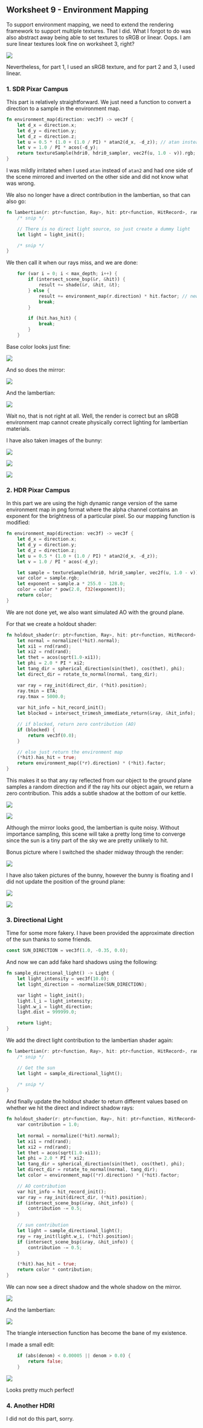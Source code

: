 
## Worksheet 9 - Environment Mapping

To support environment mapping, we need to extend the rendering framework to support multiple textures. That I did. What I forgot to do was also abstract away being able to set textures to sRGB or linear. Oops. I am sure linear textures look fine on worksheet 3, right?

![](./img/w3_e4_linear_texture.png)

Nevertheless, for part 1, I used an sRGB texture, and for part 2 and 3, I used linear. 

### 1. SDR Pixar Campus

This part is relatively straightforward. We just need a function to convert a direction to a sample in the environment map.

```rs
fn environment_map(direction: vec3f) -> vec3f {
    let d_x = direction.x;
    let d_y = direction.y;
    let d_z = direction.z;
    let u = 0.5 * (1.0 + (1.0 / PI) * atan2(d_x, -d_z)); // atan instead of atan2 breaks this
    let v = 1.0 / PI * acos(-d_y);
    return textureSample(hdri0, hdri0_sampler, vec2f(u, 1.0 - v)).rgb;
}
```

I was mildly irritated when I used `atan` instead of `atan2` and had one side of the scene mirrored and inverted on the other side and did not know what was wrong.

We also no longer have a direct contribution in the lambertian, so that can also go:

```rs
fn lambertian(r: ptr<function, Ray>, hit: ptr<function, HitRecord>, rand: ptr<function, u32>) -> vec3f {
    /* snip */

    // There is no direct light source, so just create a dummy light
    let light = light_init();

    /* snip */
}
```

We then call it when our rays miss, and we are done:

```rs
    for (var i = 0; i < max_depth; i++) {
        if (intersect_scene_bsp(&r, &hit)) {
            result += shade(&r, &hit, &t);
        } else {
            result += environment_map(r.direction) * hit.factor; // new
            break;
        }

        if (hit.has_hit) {
            break;
        }
    }
```

Base color looks just fine:

![](./img/w9_e1_teapot_basecolor.png)

And so does the mirror:

![](./img/w9_e1_teapot_mirror.png)

And the lambertian:

![](./img/w9_e1_teapot_diffuse.png)

Wait no, that is not right at all. Well, the render is correct but an sRGB environment map cannot create physically correct lighting for lambertian materials.

I have also taken images of the bunny:

![](./img/w9_e1_bunny_basecolor.png)

![](./img/w9_e1_bunny_mirror.png)

![](./img/w9_e1_bunny_diffuse.png)

### 2. HDR Pixar Campus

In this part we are using the high dynamic range version of the same environment map in png format where the alpha channel contains an exponent for the brightness of a particular pixel. So our mapping function is modified:

```rs
fn environment_map(direction: vec3f) -> vec3f {
    let d_x = direction.x;
    let d_y = direction.y;
    let d_z = direction.z;
    let u = 0.5 * (1.0 + (1.0 / PI) * atan2(d_x, -d_z));
    let v = 1.0 / PI * acos(-d_y);

    let sample = textureSample(hdri0, hdri0_sampler, vec2f(u, 1.0 - v));
    var color = sample.rgb;
    let exponent = sample.a * 255.0 - 128.0;
    color = color * pow(2.0, f32(exponent));
    return color;
}
```

We are not done yet, we also want simulated AO with the ground plane.

For that we create a holdout shader:

```rs
fn holdout_shader(r: ptr<function, Ray>, hit: ptr<function, HitRecord>, rand: ptr<function, u32>) -> vec3f {
    let normal = normalize((*hit).normal);
    let xi1 = rnd(rand);
    let xi2 = rnd(rand);
    let thet = acos(sqrt(1.0-xi1));
    let phi = 2.0 * PI * xi2;
    let tang_dir = spherical_direction(sin(thet), cos(thet), phi);
    let direct_dir = rotate_to_normal(normal, tang_dir);

    var ray = ray_init(direct_dir, (*hit).position);
    ray.tmin = ETA;
    ray.tmax = 5000.0;
    
    var hit_info = hit_record_init();
    let blocked = intersect_trimesh_immediate_return(&ray, &hit_info);

    // if blocked, return zero contribution (AO)
    if (blocked) {
        return vec3f(0.0);
    }

    // else just return the environment map
    (*hit).has_hit = true;
    return environment_map((*r).direction) * (*hit).factor;
}
```

This makes it so that any ray reflected from our object to the ground plane samples a random direction and if the ray hits our object again, we return a zero contribution. This adds a subtle shadow at the bottom of our kettle.

![](./img/w9_e2_teapot_mirror.png)

![](./img/w9_e2_teapot_diffuse.png)

Although the mirror looks good, the lambertian is quite noisy. Without importance sampling, this scene will take a pretty long time to converge since the sun is a tiny part of the sky we are pretty unlikely to hit.

Bonus picture where I switched the shader midway through the render:

![](./img/w9_e2_teapot_mixture.png)

I have also taken pictures of the bunny, however the bunny is floating and I did not update the position of the ground plane:

![](./img/w9_e2_bunny_mirror.png)

![](./img/w9_e2_bunny_diffuse.png)

### 3. Directional Light

Time for some more fakery. I have been provided the approximate direction of the sun thanks to some friends.

```rs
const SUN_DIRECTION = vec3f(1.0, -0.35, 0.0);
```

And now we can add fake hard shadows using the following:

```rs
fn sample_directional_light() -> Light {
    let light_intensity = vec3f(10.0);
    let light_direction = -normalize(SUN_DIRECTION);

    var light = light_init();
    light.l_i = light_intensity;
    light.w_i = light_direction;
    light.dist = 999999.0;

    return light;
}
```

We add the direct light contribution to the lambertian shader again:

```rs
fn lambertian(r: ptr<function, Ray>, hit: ptr<function, HitRecord>, rand: ptr<function, u32>) -> vec3f {
    /* snip */

    // Get the sun
    let light = sample_directional_light();

    /* snip */
}
```

And finally update the holdout shader to return different values based on whether we hit the direct and indirect shadow rays:

```rs
fn holdout_shader(r: ptr<function, Ray>, hit: ptr<function, HitRecord>, rand: ptr<function, u32>) -> vec3f {
    var contribution = 1.0;
    
    let normal = normalize((*hit).normal);
    let xi1 = rnd(rand);
    let xi2 = rnd(rand);
    let thet = acos(sqrt(1.0-xi1));
    let phi = 2.0 * PI * xi2;
    let tang_dir = spherical_direction(sin(thet), cos(thet), phi);
    let direct_dir = rotate_to_normal(normal, tang_dir);
    let color = environment_map((*r).direction) * (*hit).factor;

    // AO contribution
    var hit_info = hit_record_init();
    var ray = ray_init(direct_dir, (*hit).position);
    if (intersect_scene_bsp(&ray, &hit_info)) {
        contribution -= 0.5;
    }

    // sun contribution
    let light = sample_directional_light();
    ray = ray_init(light.w_i, (*hit).position);
    if (intersect_scene_bsp(&ray, &hit_info)) {
        contribution -= 0.5;
    }  

    (*hit).has_hit = true;
    return color * contribution;
}
```

We can now see a direct shadow and the whole shadow on the mirror.

![](./img/w9_e3_mirror.png)

And the lambertian:

![](./img/w9_e3_diffuse_bad.png)

The triangle intersection function has become the bane of my existence.

I made a small edit:

```rs
    if (abs(denom) < 0.00005 || denom > 0.0) {
        return false;
    }
```

![](./img/w9_e3_diffuse.png)

Looks pretty much perfect!

### 4. Another HDRI

I did not do this part, sorry.